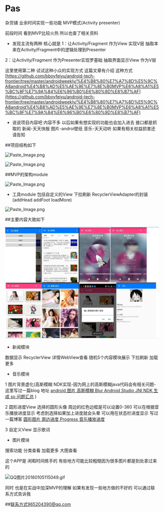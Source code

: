 # Pas
杂货铺 业余时间实现一些功能   MVP模式(Activity presenter)

前段时间 看到MVP比较火热 所以也查了相关资料
- 发现主流有两种 核心就是
1：让Activity/Fragment 作为View 实现V层 抽取本来在Activity/Fragment中的逻辑处理到Presenter

2：让Activity/Fragment 作为Presenter实现罗基础  抽取界面显示View 作为V层

这里使用第二种 试试这种小众的实现方式
这篇文章有介绍 这种方式
[https://github.com/bboyfeiyu/android-tech-frontier/tree/master/androidweekly/%E4%B8%80%E7%A7%8D%E5%9C%A8android%E4%B8%AD%E5%AE%9E%E7%8E%B0MVP%E6%A8%A1%E5%BC%8F%E7%9A%84%E6%96%B0%E6%80%9D%E8%B7%AF](https://github.com/bboyfeiyu/android-tech-frontier/tree/master/androidweekly/%E4%B8%80%E7%A7%8D%E5%9C%A8android%E4%B8%AD%E5%AE%9E%E7%8E%B0MVP%E6%A8%A1%E5%BC%8F%E7%9A%84%E6%96%B0%E6%80%9D%E8%B7%AF)

- 说说项目内容吧 内容不多 以后如果有想实现的功能也会加入进去 
 接口都是抓取的 新闻-天天快报 图片-androi壁纸 音乐-天天动听  如果有相关权益损害还请告知 

##项目结构如下 

![Paste_Image.png](http://upload-images.jianshu.io/upload_images/831873-57b97712144e8b3a.png?imageMogr2/auto-orient/strip%7CimageView2/2/w/1240)

![Paste_Image.png](http://upload-images.jianshu.io/upload_images/831873-b8f4f87df588cd24.png?imageMogr2/auto-orient/strip%7CimageView2/2/w/1240)


##MVP的架构module

![Paste_Image.png](http://upload-images.jianshu.io/upload_images/831873-8cd2104c2a47c9ac.png?imageMogr2/auto-orient/strip%7CimageView2/2/w/1240)


- 工具module 包括自定义的View 下拉刷新 RecyclerViewAdapter的封装(addHead addFoot loadMore) 

![Paste_Image.png](http://upload-images.jianshu.io/upload_images/831873-76bcef9ad9f80dfa.png?imageMogr2/auto-orient/strip%7CimageView2/2/w/1240)

##主要内容大致如下
 

![Paste_Image.png](https://github.com/Daemon1993/Pas/blob/master/pics/big1.jpg)

- 新闻模块 

数据显示 RecyclerView 详情WebView查看 随机5个内容模块展示  下拉刷新 加载更多 

- 音乐模块 

1 图片背景虚化(高斯模糊 NDK实现-因为网上的高斯模糊java代码会有相关问题-这里写过一篇blog 地址  [android 图片 高斯模糊 Blur Android Studio JNI NDK 生成 so 问题汇总](http://www.jianshu.com/p/d3ab6de52712) ) 

2 圆形进度View 选择的圆形头像 周边的红色边框是可以设置0-360 可以在根据音乐播放进度显示 考虑到选择如果加上进度就会头晕 可以用在状态栏进度显示 写过一篇博客 
[圆形图片 周边进度 Progress 音乐播放进度](http://www.jianshu.com/p/d86dd3a37941)

3 自定义View 显示歌词  

- 图片模块

搜索功能 分类查看 加载更多 大图查看 

这个APP是 闲暇时间练手的 有些地方可能比较粗糙因为很多图片都是到处拿过来的
 
![QQ图片20160105115049.gif](http://upload-images.jianshu.io/upload_images/831873-4a6b1623755aaac4.gif?imageMogr2/auto-orient/strip)

同时 也是在实战中加深MVP的理解 如果有发现一些地方做的不好的 可以通过联系方式告诉我  

##联系方式965204390@qq.com
